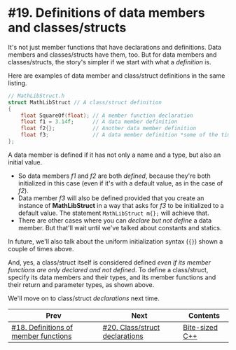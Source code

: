 # #19. Definitions of data members and classes/structs

It's not just member functions that have declarations and definitions. Data members and classes/structs have them, too. But for data members and classes/structs, the story's simpler if we start with what a *definition* is.

Here are examples of data member and class/struct definitions in the same listing.

```cpp
// MathLibStruct.h
struct MathLibStruct // A class/struct definition
{
    float SquareOf(float); // A member function declaration
    float f1 = 3.14f;      // A data member definition
    float f2{};            // Another data member definition
    float f3;              // A data member definition *some of the time* (see below)
};
```

A data member is defined if it has not only a name and a type, but also an initial value.

* So data members *f1* and *f2* are both *defined*, because they're both initialized in this case (even if it's with a default value, as in the case of *f2*).
* Data member *f3* will also be defined provided that you create an instance of **MathLibStruct** in a way that asks for *f3* to be initialized to a default value. The statement `MathLibStruct m{};` will achieve that.
* There are other cases where you can *declare but not define* a data member. But that'll wait until we've talked about constants and statics.

In future, we'll also talk about the uniform initialization syntax (`{}`) shown a couple of times above.

And, yes, a class/struct itself is considered defined *even if its member functions are only declared and not defined*. To define a class/struct, specify its data members and their types, and its member functions and their return and parameter types, as shown above.

We'll move on to class/struct *declarations* next time.

|Prev|Next|Contents|
|-|-|-|
|[#18. Definitions of member functions](018.md)|[#20. Class/struct declarations](020.md)|[Bite-sized C++](../README.md)|
